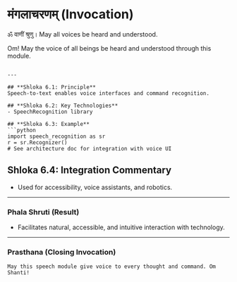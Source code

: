 # मंगलाचरणम् (Invocation)

ॐ वाणीं श्रुणु।
May all voices be heard and understood.

Om! May the voice of all beings be heard and understood through this module.
```

---

## **Shloka 6.1: Principle**
Speech-to-text enables voice interfaces and command recognition.

## **Shloka 6.2: Key Technologies**
- SpeechRecognition library

## **Shloka 6.3: Example**
```python
import speech_recognition as sr
r = sr.Recognizer()
# See architecture doc for integration with voice UI
```

## **Shloka 6.4: Integration Commentary**
- Used for accessibility, voice assistants, and robotics.

---

### **Phala Shruti (Result)**
- Facilitates natural, accessible, and intuitive interaction with technology.

---

### **Prasthana (Closing Invocation)**

```text
May this speech module give voice to every thought and command. Om Shanti!
